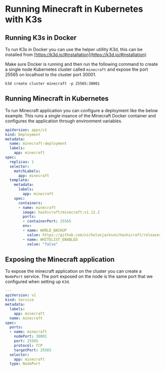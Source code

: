 # Running Minecraft in Kubernetes with K3s

## Running K3s in Docker
To run K3s in Docker you can use the helper utillity K3d, this can be installed from [https://k3d.io/#installation](https://k3d.io/#installation)

Make sure Docker is running and then run the following command to create a single node Kubernetes cluster called `minecraft` and expose the port 25565 on localhost to the cluster port 30001.

```shell
k3d create cluster minecraft -p 25565:30001
```

## Running Minecraft in Kubernetes

To run Minecraft application you can configure a deployment like the below example. This runs a single insance of the Minecraft Docker container and configures the application through environment variables.

```yaml
apiVersion: apps/v1
kind: Deployment
metadata:
  name: minecraft-deployment
  labels:
    app: minecraft
spec:
  replicas: 1
  selector:
    matchLabels:
      app: minecraft
  template:
    metadata:
      labels:
        app: minecraft
    spec:
      containers:
      - name: minecraft
        image: hashicraft/minecraft:v1.12.2
        ports:
        - containerPort: 25565
        env:
        - name: WORLD_BACKUP
          value: https://github.com/nicholasjackson/hashicraft/releases/download/v0.0.0/world2.tar.gz
        - name: WHITELIST_ENABLED
          value: "false"
```

## Exposing the Minecraft application

To expose the minecraft application on the cluster you can create a `NodePort` service. The port exposed on the node is the same port that we configured when setting up `K3d`.

```yaml
---
apiVersion: v1
kind: Service
metadata:
  labels:
    app: minecraft
  name: minecraft
spec:
  ports:
  - name: minecraft
    nodePort: 30001
    port: 25565
    protocol: TCP
    targetPort: 25565
  selector:
    app: minecraft
  type: NodePort
```

